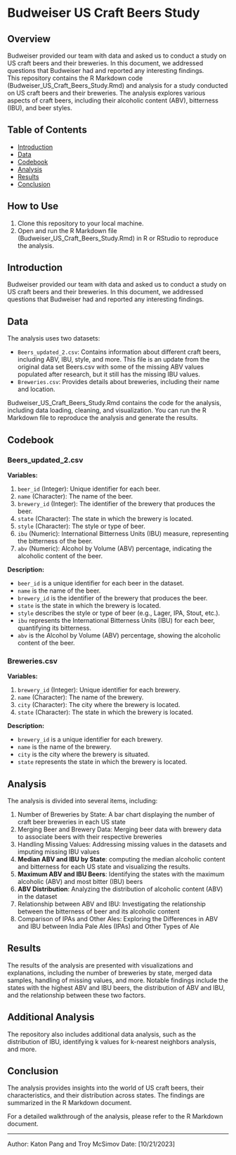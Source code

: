 # Budweiser US Craft Beers Study

## Overview

Budweiser provided our team with data and asked us to conduct a study on US craft beers and their breweries. In this document, we addressed questions that Budweiser had and reported any interesting findings.  
This repository contains the R Markdown code (Budweiser_US_Craft_Beers_Study.Rmd) and analysis for a study conducted on US craft beers and their breweries. The analysis explores various aspects of craft beers, including their alcoholic content (ABV), bitterness (IBU), and beer styles.

## Table of Contents

- [Introduction](#introduction)
- [Data](#data)
- [Codebook](#Codebook)
- [Analysis](#analysis)
- [Results](#results)
- [Conclusion](#conclusion)

## How to Use

1. Clone this repository to your local machine.
2. Open and run the R Markdown file (Budweiser_US_Craft_Beers_Study.Rmd) in R or RStudio to reproduce the analysis.

## Introduction

Budweiser provided our team with data and asked us to conduct a study on US craft beers and their breweries. In this document, we addressed questions that Budweiser had and reported any interesting findings.

## Data

The analysis uses two datasets:
- `Beers_updated_2.csv`: Contains information about different craft beers, including ABV, IBU, style, and more. This file is an update from the original data set Beers.csv with some of the missing ABV values populated after research, but it still has the missing IBU values.
- `Breweries.csv`: Provides details about breweries, including their name and location.

Budweiser_US_Craft_Beers_Study.Rmd contains the code for the analysis, including data loading, cleaning, and visualization. You can run the R Markdown file to reproduce the analysis and generate the results.  

## Codebook

### Beers_updated_2.csv

**Variables:**

1. `beer_id` (Integer): Unique identifier for each beer.
2. `name` (Character): The name of the beer.
3. `brewery_id` (Integer): The identifier of the brewery that produces the beer.
4. `state` (Character): The state in which the brewery is located.
5. `style` (Character): The style or type of beer.
6. `ibu` (Numeric): International Bitterness Units (IBU) measure, representing the bitterness of the beer.
7. `abv` (Numeric): Alcohol by Volume (ABV) percentage, indicating the alcoholic content of the beer.

**Description:**

- `beer_id` is a unique identifier for each beer in the dataset.
- `name` is the name of the beer.
- `brewery_id` is the identifier of the brewery that produces the beer.
- `state` is the state in which the brewery is located.
- `style` describes the style or type of beer (e.g., Lager, IPA, Stout, etc.).
- `ibu` represents the International Bitterness Units (IBU) for each beer, quantifying its bitterness.
- `abv` is the Alcohol by Volume (ABV) percentage, showing the alcoholic content of the beer.

### Breweries.csv

**Variables:**

1. `brewery_id` (Integer): Unique identifier for each brewery.
2. `name` (Character): The name of the brewery.
3. `city` (Character): The city where the brewery is located.
4. `state` (Character): The state in which the brewery is located.

**Description:**

- `brewery_id` is a unique identifier for each brewery.
- `name` is the name of the brewery.
- `city` is the city where the brewery is situated.
- `state` represents the state in which the brewery is located.

## Analysis

The analysis is divided into several items, including:

1. Number of Breweries by State: A bar chart displaying the number of craft beer breweries in each US state
2. Merging Beer and Brewery Data: Merging beer data with brewery data to associate beers with their respective breweries
3. Handling Missing Values: Addressing missing values in the datasets and imputing missing IBU values
4. **Median ABV and IBU by State**: computing the median alcoholic content and bitterness for each US state and visualizing the results.
5. **Maximum ABV and IBU Beers**: Identifying the states with the maximum alcoholic (ABV) and most bitter (IBU) beers
6. **ABV Distribution**: Analyzing the distribution of alcoholic content (ABV) in the dataset
7. Relationship between ABV and IBU: Investigating the relationship between the bitterness of beer and its alcoholic content
8. Comparison of IPAs and Other Ales: Exploring the Differences in ABV and IBU between India Pale Ales (IPAs) and Other Types of Ale

## Results

The results of the analysis are presented with visualizations and explanations, including the number of breweries by state, merged data samples, handling of missing values, and more. Notable findings include the states with the highest ABV and IBU beers, the distribution of ABV and IBU, and the relationship between these two factors.

## Additional Analysis

The repository also includes additional data analysis, such as the distribution of IBU, identifying k values for k-nearest neighbors analysis, and more.

## Conclusion

The analysis provides insights into the world of US craft beers, their characteristics, and their distribution across states. The findings are summarized in the R Markdown document.

For a detailed walkthrough of the analysis, please refer to the R Markdown document.

---
Author: Katon Pang and Troy McSimov
Date: [10/21/2023]
